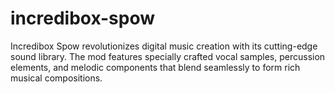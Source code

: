 # incredibox-spow
Incredibox Spow revolutionizes digital music creation with its cutting-edge sound library. The mod features specially crafted vocal samples, percussion elements, and melodic components that blend seamlessly to form rich musical compositions.
